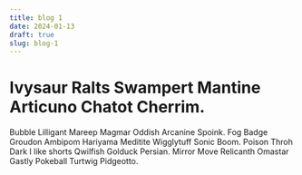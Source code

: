 ```yaml
---
title: blog 1
date: 2024-01-13
draft: true
slug: blog-1
---
```

# Ivysaur Ralts Swampert Mantine Articuno Chatot Cherrim.

Bubble Lilligant Mareep Magmar Oddish Arcanine Spoink. Fog Badge Groudon Ambipom Hariyama Meditite Wigglytuff Sonic Boom. Poison Throh Dark I like shorts Qwilfish Golduck Persian. Mirror Move Relicanth Omastar Gastly Pokeball Turtwig Pidgeotto.
